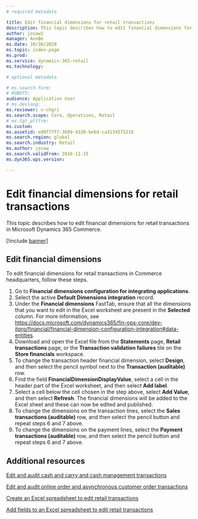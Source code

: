 ```yaml
---
# required metadata

title: Edit financial dimensions for retail transactions
description: This topic describes how to edit financial dimensions for retail transactions in Microsoft Dynamics 365 Commerce.
author: josaw1
manager: AnnBe
ms.date: 10/30/2020
ms.topic: index-page
ms.prod: 
ms.service: dynamics-365-retail
ms.technology: 

# optional metadata

# ms.search.form: 
# ROBOTS: 
audience: Application User
# ms.devlang: 
ms.reviewer: v-chgri
ms.search.scope: Core, Operations, Retail
# ms.tgt_pltfrm: 
ms.custom: 
ms.assetid: ed0f77f7-3609-4330-bebd-ca3134575216
ms.search.region: global
ms.search.industry: Retail
ms.author: josaw
ms.search.validFrom: 2018-11-15
ms.dyn365.ops.version: 

---
```

# Edit financial dimensions for retail transactions

This topic describes how to edit financial dimensions for retail transactions in Microsoft Dynamics 365 Commerce.

[!include [banner](../includes/banner.md)]

## Edit financial dimensions

To edit financial dimensions for retail transactions in Commerce headquarters, follow these steps.

1. Go to **Financial dimensions configuration for integrating applications**.
1. Select the active **Default Dimensions integration** record.
1. Under the **Financial dimensions** FastTab, ensure that all the dimensions that you want to edit in the Excel worksheet are present in the **Selected** column. For more information, see https://docs.microsoft.com/dynamics365/fin-ops-core/dev-itpro/financial/financial-dimension-configuration-integration#data-entities.
1. Download and open the Excel file from the **Statements** page, **Retail transactions** page, or the **Transaction validation failures** tile on the **Store financials** workspace.   
1. To change the transaction header financial dimension, select **Design**, and then select the pencil symbol next to the **Transaction (auditable)** row.
1. Find the field **FinancialDimensionDisplayValue**, select a cell in the header part of the Excel worksheet, and then select **Add label**.
1. Select a cell below the cell chosen in the step above, select **Add Value**, and then select **Refresh**. The financial dimensions will be added to the Excel sheet and these can now be edited and published.
1. To change the dimensions on the transaction lines, select the **Sales transactions (auditable)** row, and then select the pencil button and repeat steps 6 and 7 above.
1. To change the dimensions on the payment lines, select the **Payment transactions (auditable)** row, and then select the pencil button and repeat steps 6 and 7 above.

## Additional resources

[Edit and audit cash and carry and cash management transactions](edit-cash-trans.md)

[Edit and audit online order and asynchronous customer order transactions](edit-order-trans.md)

[Create an Excel spreadsheet to edit retail transactions](create-excel-edit.md)

[Add fields to an Excel spreadsheet to edit retail transactions](add-fields-excel.md)
